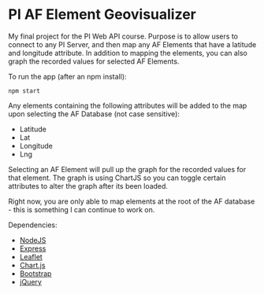 # PI AF Element Geovisualizer

My final project for the PI Web API course. Purpose is to allow users to connect to any PI Server, and then map any AF Elements that have a latitude and longitude attribute.  In addition to mapping the elements, you can also graph the recorded values for selected AF Elements.

To run the app (after an npm install): 
```
npm start
```

Any elements containing the following attributes will be added to the map upon selecting the AF Database (not case sensitive):
* Latitude
* Lat
* Longitude
* Lng

Selecting an AF Element will pull up the graph for the recorded values for that element. The graph is using ChartJS so you can toggle certain attributes to alter the graph after its been loaded.

Right now, you are only able to map elements at the root of the AF database - this is something I can continue to work on.

Dependencies:
* [NodeJS](https://nodejs.org/en/)
* [Express](https://expressjs.com/)
* [Leaflet](https://leafletjs.com/)
* [Chart.js](https://www.chartjs.org/)
* [Bootstrap](https://getbootstrap.com/)
* [jQuery](https://jquery.com/)